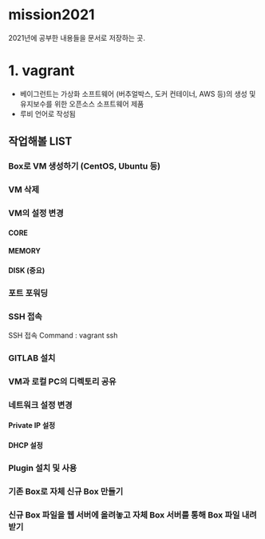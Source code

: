 # mission2021
2021년에 공부한 내용들을 문서로 저장하는 곳.
# 1. vagrant
- 베이그런트는 가상화 소프트웨어 (버추얼박스, 도커 컨테이너, AWS 등)의 생성 및 유지보수를 위한 오픈소스 소프트웨어 제품
- 루비 언어로 작성됨

## 작업해볼 LIST
### Box로 VM 생성하기 (CentOS, Ubuntu 등)
### VM 삭제
### VM의 설정 변경
#### CORE
#### MEMORY
#### DISK (중요)
### 포트 포워딩

### SSH 접속
SSH 접속 Command : vagrant ssh 

### GITLAB 설치
### VM과 로컬 PC의 디렉토리 공유
### 네트워크 설정 변경
#### Private IP 설정
#### DHCP 설정
### Plugin 설치 및 사용
### 기존 Box로 자체 신규 Box 만들기
### 신규 Box 파일을 웹 서버에 올려놓고 자체 Box 서버를 통해 Box 파일 내려받기
